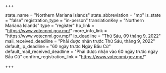 +++

state_name = "Northern Mariana Islands"
state_abbreviation = "mp"
is_state = "false"
registration_type = "in-person"
translationKey = "Northern Mariana Islands"
type = "register"
hp_link = "https://www.votecnmi.gov.mp/"
more_info_link = "https://www.votecnmi.gov.mp/"
ip_deadline = "Thứ Sáu, 09 tháng 9, 2022"
mail_received_deadline = "Phải được nhận trước Thứ Sáu, tháng 9, 2022"
default_ip_deadline = "60 ngày trước Ngày Bầu Cử"
default_mail_received_deadline = "Phải được nhận vào 60 ngày trước ngày Bầu Cử"
confirm_registration_link = "https://www.votecnmi.gov.mp/"

+++
